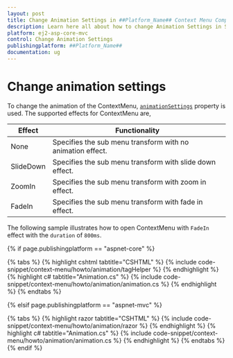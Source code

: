 ```yaml
---
layout: post
title: Change Animation Settings in ##Platform_Name## Context Menu Component | Syncfusion
description: Learn here all about how to change Animation Settings in Syncfusion ##Platform_Name## Context Menu component of Syncfusion Essential JS 2 and more.
platform: ej2-asp-core-mvc
control: Change Animation Settings
publishingplatform: ##Platform_Name##
documentation: ug
---
```


# Change animation settings

To change the animation of the ContextMenu, [`animationSettings`](https://help.syncfusion.com/cr/cref_files/aspnetcore-js2/aspnetcore/Syncfusion.EJ2~Syncfusion.EJ2.Navigations.ContextMenu~AnimationSettings.html) property is used. The supported effects for ContextMenu are,

| Effect | Functionality |
| ------------ | ----------------------- |
| None | Specifies the sub menu transform with no animation effect. |
| SlideDown | Specifies the sub menu transform with slide down effect. |
| ZoomIn | Specifies the sub menu transform with zoom in effect. |
| FadeIn | Specifies the sub menu transform with fade in effect. |

The following sample illustrates how to open ContextMenu with `FadeIn` effect with the `duration` of `800ms`.

{% if page.publishingplatform == "aspnet-core" %}

{% tabs %}
{% highlight cshtml tabtitle="CSHTML" %}
{% include code-snippet/context-menu/howto/animation/tagHelper %}
{% endhighlight %}
{% highlight c# tabtitle="Animation.cs" %}
{% include code-snippet/context-menu/howto/animation/animation.cs %}
{% endhighlight %}
{% endtabs %}

{% elsif page.publishingplatform == "aspnet-mvc" %}

{% tabs %}
{% highlight razor tabtitle="CSHTML" %}
{% include code-snippet/context-menu/howto/animation/razor %}
{% endhighlight %}
{% highlight c# tabtitle="Animation.cs" %}
{% include code-snippet/context-menu/howto/animation/animation.cs %}
{% endhighlight %}
{% endtabs %}
{% endif %}



